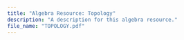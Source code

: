 ```yaml
---
title: "Algebra Resource: Topology"
description: "A description for this algebra resource."
file_name: "TOPOLOGY.pdf"
---
```

